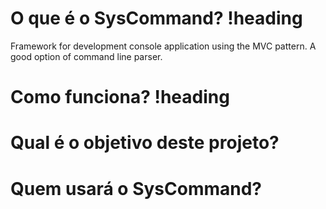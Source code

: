 # O que é o SysCommand? !heading

Framework for development console application using the MVC pattern. A good option of command line parser.

# Como funciona? !heading
# Qual é o objetivo deste projeto?
# Quem usará o SysCommand?